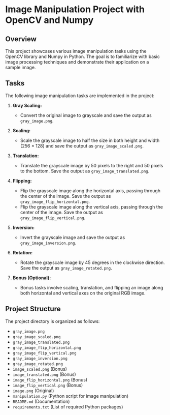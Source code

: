 # Image Manipulation Project with OpenCV and Numpy

## Overview

This project showcases various image manipulation tasks using the OpenCV library and Numpy in Python. The goal is to familiarize with basic image processing techniques and demonstrate their application on a sample image.

## Tasks

The following image manipulation tasks are implemented in the project:

1. **Gray Scaling:**
   - Convert the original image to grayscale and save the output as `gray_image.png`.

2. **Scaling:**
   - Scale the grayscale image to half the size in both height and width (256 × 128) and save the output as `gray_image_scaled.png`.

3. **Translation:**
   - Translate the grayscale image by 50 pixels to the right and 50 pixels to the bottom. Save the output as `gray_image_translated.png`.

4. **Flipping:**
   - Flip the grayscale image along the horizontal axis, passing through the center of the image. Save the output as `gray_image_flip_horizontal.png`.
   - Flip the grayscale image along the vertical axis, passing through the center of the image. Save the output as `gray_image_flip_vertical.png`.

5. **Inversion:**
   - Invert the grayscale image and save the output as `gray_image_inversion.png`.

6. **Rotation:**
   - Rotate the grayscale image by 45 degrees in the clockwise direction. Save the output as `gray_image_rotated.png`.

7. **Bonus (Optional):**
   - Bonus tasks involve scaling, translation, and flipping an image along both horizontal and vertical axes on the original RGB image.

## Project Structure

The project directory is organized as follows:

- `gray_image.png`
- `gray_image_scaled.png`
- `gray_image_translated.png`
- `gray_image_flip_horizontal.png`
- `gray_image_flip_vertical.png`
- `gray_image_inversion.png`
- `gray_image_rotated.png`
- `image_scaled.png` (Bonus)
- `image_translated.png` (Bonus)
- `image_flip_horizontal.png` (Bonus)
- `image_flip_vertical.png` (Bonus)
- `image.png` (Original)
- `manipulation.py` (Python script for image manipulation)
- `README.md` (Documentation)
- `requirements.txt` (List of required Python packages)
